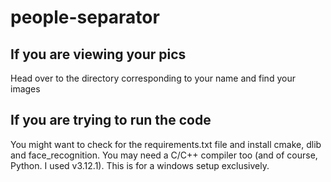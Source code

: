 # people-separator

## If you are viewing your pics
Head over to the directory corresponding to your name and find your images 

## If you are trying to run the code
You might want to check for the requirements.txt file and install cmake, dlib and face_recognition. You may need a C/C++ compiler too (and of course, Python. I used v3.12.1).
This is for a windows setup exclusively. 
